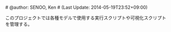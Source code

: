 \# @author: SENOO, Ken
\# (Last Update: 2014-05-19T23:52+09:00)

このプロジェクトでは各種モデルで使用する実行スクリプトや可視化スクリプトを管理する。


